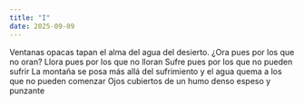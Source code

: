 ```yaml
---
title: "I"
date: 2025-09-09
---
```

Ventanas opacas tapan el alma del agua del desierto.
¿Ora pues por los que no oran?
Llora pues por los que no lloran
Sufre pues por los que no pueden sufrir
La montaña se posa más allá del sufrimiento
y el agua quema a los que no pueden comenzar
Ojos cubiertos de un humo denso espeso y punzante

